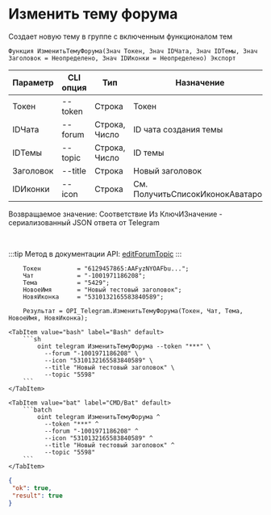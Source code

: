 ﻿---
sidebar_position: 3
---

# Изменить тему форума
 Создает новую тему в группе с включенным функционалом тем



`Функция ИзменитьТемуФорума(Знач Токен, Знач IDЧата, Знач IDТемы, Знач Заголовок = Неопределено, Знач IDИконки = Неопределено) Экспорт`

  | Параметр | CLI опция | Тип | Назначение |
  |-|-|-|-|
  | Токен | --token | Строка | Токен |
  | IDЧата | --forum | Строка, Число | ID чата создания темы |
  | IDТемы | --topic | Строка, Число | ID темы |
  | Заголовок | --title | Строка | Новый заголовок |
  | IDИконки | --icon | Строка | См. ПолучитьСписокИконокАватаров |

  
  Возвращаемое значение:   Соответствие Из КлючИЗначение - сериализованный JSON ответа от Telegram

<br/>

:::tip
Метод в документации API: [editForumTopic](https://core.telegram.org/bots/api#editforumtopic)
:::
<br/>


```bsl title="Пример кода"
    Токен          = "6129457865:AAFyzNYOAFbu...";
    Чат            = "-1001971186208";
    Тема           = "5429";
    НовоеИмя       = "Новый тестовый заголовок";
    НовяИконка     = "5310132165583840589";

    Результат = OPI_Telegram.ИзменитьТемуФорума(Токен, Чат, Тема, НовоеИмя, НовяИконка);
```
    

 <Tabs>
  
    <TabItem value="bash" label="Bash" default>
        ```sh
            oint telegram ИзменитьТемуФорума --token "***" \
              --forum "-1001971186208" \
              --icon "5310132165583840589" \
              --title "Новый тестовый заголовок" \
              --topic "5598"
        ```
    </TabItem>
  
    <TabItem value="bat" label="CMD/Bat" default>
        ```batch
            oint telegram ИзменитьТемуФорума ^
              --token "***" ^
              --forum "-1001971186208" ^
              --icon "5310132165583840589" ^
              --title "Новый тестовый заголовок" ^
              --topic "5598"
        ```
    </TabItem>
</Tabs>


```json title="Результат"
{
 "ok": true,
 "result": true
}
```
